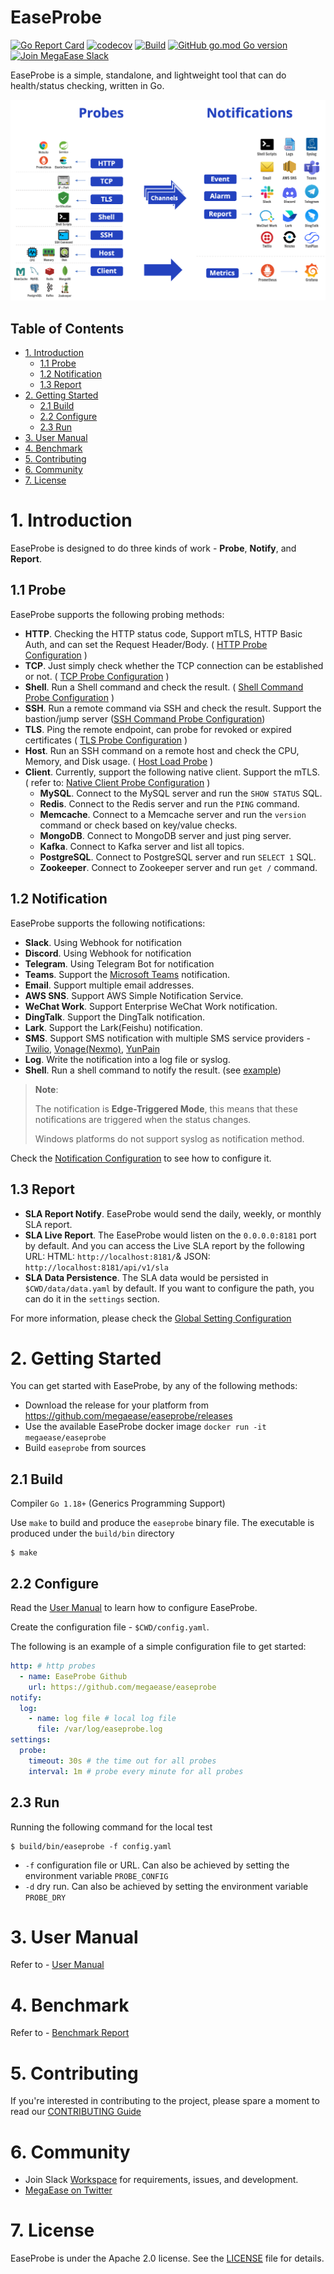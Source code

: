 <h1>EaseProbe</h1>

[![Go Report Card](https://goreportcard.com/badge/github.com/megaease/easeprobe)](https://goreportcard.com/report/github.com/megaease/easeprobe)
[![codecov](https://codecov.io/gh/megaease/easeprobe/branch/main/graph/badge.svg?token=L7SR8X6SRN)](https://codecov.io/gh/megaease/easeprobe)
[![Build](https://github.com/megaease/easeprobe/actions/workflows/test.yaml/badge.svg)](https://github.com/megaease/easeprobe/actions/workflows/test.yaml)
[![GitHub go.mod Go version](https://img.shields.io/github/go-mod/go-version/megaease/easeprobe)](https://github.com/megaease/easeprobe/blob/main/go.mod)
[![Join MegaEase Slack](https://img.shields.io/badge/slack-megaease-brightgreen?logo=slack)](https://join.slack.com/t/openmegaease/shared_invite/zt-upo7v306-lYPHvVwKnvwlqR0Zl2vveA)


EaseProbe is a simple, standalone, and lightweight tool that can do health/status checking, written in Go.

![](docs/overview.png)

<h2>Table of Contents</h2>

- [1. Introduction](#1-introduction)
  - [1.1 Probe](#11-probe)
  - [1.2 Notification](#12-notification)
  - [1.3 Report](#13-report)
- [2. Getting Started](#2-getting-started)
  - [2.1 Build](#21-build)
  - [2.2 Configure](#22-configure)
  - [2.3 Run](#23-run)
- [3. User Manual](#3-user-manual)
- [4. Benchmark](#4-benchmark)
- [5. Contributing](#5-contributing)
- [6. Community](#6-community)
- [7. License](#7-license)


# 1. Introduction

EaseProbe is designed to do three kinds of work - **Probe**, **Notify**, and **Report**.

## 1.1 Probe

EaseProbe supports the following probing methods:

- **HTTP**. Checking the HTTP status code, Support mTLS, HTTP Basic Auth, and can set the Request Header/Body. ( [HTTP Probe Configuration](./docs/Manual.md#71-http-probe-configuration) )
- **TCP**. Just simply check whether the TCP connection can be established or not. ( [TCP Probe Configuration](./docs/Manual.md#72-tcp-probe-configuration) )
- **Shell**. Run a Shell command and check the result. ( [Shell Command Probe Configuration](./docs/Manual.md#73-shell-command-probe-configuration) )
- **SSH**. Run a remote command via SSH and check the result. Support the bastion/jump server  ([SSH Command Probe Configuration](./docs/Manual.md#74-ssh-command-probe-configuration))
- **TLS**. Ping the remote endpoint, can probe for revoked or expired certificates ( [TLS Probe Configuration](./docs/Manual.md#75-tls-probe-configuration) )
- **Host**. Run an SSH command on a remote host and check the CPU, Memory, and Disk usage. ( [Host Load Probe](./docs/Manual.md#76-host-resource-usage-probe-configuration) )
- **Client**. Currently, support the following native client. Support the mTLS. ( refer to: [Native Client Probe Configuration](./docs/Manual.md#77-native-client-probe-configuration) )
  - **MySQL**. Connect to the MySQL server and run the `SHOW STATUS` SQL.
  - **Redis**. Connect to the Redis server and run the `PING` command.
  - **Memcache**. Connect to a Memcache server and run the `version` command or check based on key/value checks.
  - **MongoDB**. Connect to MongoDB server and just ping server.
  - **Kafka**. Connect to Kafka server and list all topics.
  - **PostgreSQL**. Connect to PostgreSQL server and run `SELECT 1` SQL.
  - **Zookeeper**. Connect to Zookeeper server and run `get /` command.

## 1.2 Notification

EaseProbe supports the following notifications:

- **Slack**. Using Webhook for notification
- **Discord**. Using Webhook for notification
- **Telegram**. Using Telegram Bot for notification
- **Teams**. Support the [Microsoft Teams](https://docs.microsoft.com/en-us/microsoftteams/platform/webhooks-and-connectors/how-to/connectors-using?tabs=cURL#setting-up-a-custom-incoming-webhook) notification.
- **Email**. Support multiple email addresses.
- **AWS SNS**. Support AWS Simple Notification Service.
- **WeChat Work**. Support Enterprise WeChat Work notification.
- **DingTalk**. Support the DingTalk notification.
- **Lark**. Support the Lark(Feishu) notification.
- **SMS**. Support SMS notification with multiple SMS service providers - [Twilio](https://www.twilio.com/sms), [Vonage(Nexmo)](https://developer.vonage.com/messaging/sms/overview), [YunPain](https://www.yunpian.com/doc/en/domestic/list.html)
- **Log**. Write the notification into a log file or syslog.
- **Shell**. Run a shell command to notify the result. (see [example](resources/scripts/notify/notify.sh))

> **Note**:
>
> The notification is **Edge-Triggered Mode**, this means that these notifications are triggered when the status changes.
>
> Windows platforms do not support syslog as notification method.

Check the  [Notification Configuration](./docs/Manual.md#78-notification-configuration) to see how to configure it.

## 1.3 Report

- **SLA Report Notify**. EaseProbe would send the daily, weekly, or monthly SLA report.
- **SLA Live Report**. The EaseProbe would listen on the `0.0.0.0:8181` port by default. And you can access the Live SLA report by the following URL: HTML: `http://localhost:8181/`& JSON: `http://localhost:8181/api/v1/sla`
- **SLA Data Persistence**. The SLA data would be persisted in `$CWD/data/data.yaml` by default. If you want to configure the path, you can do it in the `settings` section.

For more information, please check the [Global Setting Configuration](./docs/Manual.md#79-global-setting-configuration)

# 2. Getting Started

You can get started with EaseProbe, by any of the following methods:
* Download the release for your platform from https://github.com/megaease/easeprobe/releases
* Use the available EaseProbe docker image `docker run -it megaease/easeprobe`
* Build `easeprobe` from sources

## 2.1 Build

Compiler `Go 1.18+` (Generics Programming Support)

Use `make` to build and produce the `easeprobe` binary file. The executable is produced under the `build/bin` directory

```shell
$ make
```
## 2.2 Configure

Read the [User Manual](./docs/Manual.md) to learn how to configure EaseProbe.

Create the configuration file - `$CWD/config.yaml`.

The following is an example of a simple configuration file to get started:

```YAML
http: # http probes
  - name: EaseProbe Github
    url: https://github.com/megaease/easeprobe
notify:
  log:
    - name: log file # local log file
      file: /var/log/easeprobe.log
settings:
  probe:
    timeout: 30s # the time out for all probes
    interval: 1m # probe every minute for all probes
```

## 2.3 Run

Running the following command for the local test

```shell
$ build/bin/easeprobe -f config.yaml
```
* `-f` configuration file or URL. Can also be achieved by setting the environment variable `PROBE_CONFIG`
* `-d` dry run. Can also be achieved by setting the environment variable `PROBE_DRY`


# 3. User Manual

Refer to - [User Manual](./docs/Manual.md)

# 4. Benchmark

Refer to - [Benchmark Report](./docs/Benchmark.md)

# 5. Contributing

If you're interested in contributing to the project, please spare a moment to read our [CONTRIBUTING Guide](./docs/CONTRIBUTING.md)


# 6. Community

- Join Slack [Workspace](https://join.slack.com/t/openmegaease/shared_invite/zt-upo7v306-lYPHvVwKnvwlqR0Zl2vveA) for requirements, issues, and development.
- [MegaEase on Twitter](https://twitter.com/megaease)

# 7. License

EaseProbe is under the Apache 2.0 license. See the [LICENSE](./LICENSE) file for details.